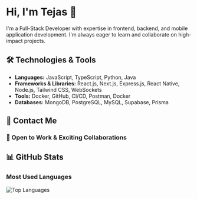 # Hi, I'm Tejas 👋

I'm a Full-Stack Developer with expertise in frontend, backend, and mobile application development. I'm always eager to learn and collaborate on high-impact projects.

## 🛠 Technologies & Tools

- **Languages:** JavaScript, TypeScript, Python, Java
- **Frameworks & Libraries:** React.js, Next.js, Express.js, React Native, Node.js, Tailwind CSS, WebSockets
- **Tools:** Docker, GitHub, CI/CD, Postman, Docker
- **Databases:** MongoDB, PostgreSQL, MySQL, Supabase, Prisma

## 📩 Contact Me

### 🚀 Open to Work & Exciting Collaborations

## 📊 GitHub Stats

### Most Used Languages

![Top Languages](https://github-readme-stats.vercel.app/api/top-langs/?username=TejasGorde67&layout=compact&theme=dark)








